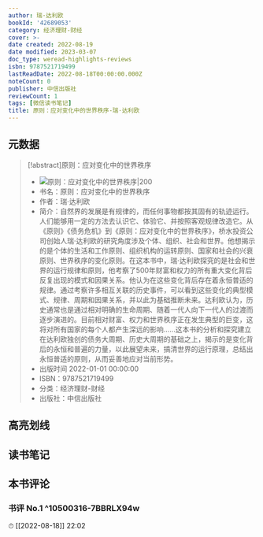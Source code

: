```yaml
---
author: 瑞·达利欧
bookId: '42689053'
category: 经济理财-财经
cover: >-
date created: 2022-08-19
date modified: 2023-03-07
doc_type: weread-highlights-reviews
isbn: 9787521719499
lastReadDate: 2022-08-18T00:00:00.000Z
noteCount: 0
publisher: 中信出版社
reviewCount: 1
tags: [微信读书笔记]
title: 原则：应对变化中的世界秩序-瑞·达利欧
---
```


## 元数据

>[!abstract]原则：应对变化中的世界秩序
> - ![原则：应对变化中的世界秩序|200](https://wfqqreader-1252317822.image.myqcloud.com/cover/53/42689053/t7_42689053.jpg)
> - 书名：原则：应对变化中的世界秩序
> - 作者：瑞·达利欧
> - 简介：自然界的发展是有规律的，而任何事物都按其固有的轨迹运行。人们能够用一定的方法去认识它、体验它、并按照客观规律改造它。从《原则》《债务危机》到《原则：应对变化中的世界秩序》，桥水投资公司创始人瑞·达利欧的研究角度涉及个体、组织、社会和世界。他想揭示的是个体的生活和工作原则、组织机构的运转原则、国家和社会的兴衰原则、世界秩序的变化原则。在这本书中，瑞·达利欧探究的是社会和世界的运行规律和原则，他考察了500年财富和权力的所有重大变化背后反复出现的模式和因果关系。他认为在这些变化背后存在着永恒普适的规律。通过考察许多相互关联的历史事件，可以看到这些变化的典型模式、规律、周期和因果关系，并以此为基础推断未来。达利欧认为，历史通常也是通过相对明确的生命周期、随着一代人向下一代人的过渡而逐步演进的。目前相对财富、权力和世界秩序正在发生典型的巨变，这将对所有国家的每个人都产生深远的影响……这本书的分析和探究建立在达利欧独创的债务大周期、历史大周期的基础之上，揭示的是变化背后的永恒和普遍的力量，以此展望未来，搞清世界的运行原理，总结出永恒普适的原则，从而妥善地应对当前形势。
> - 出版时间 2022-01-01 00:00:00
> - ISBN：9787521719499
> - 分类：经济理财-财经
> - 出版社：中信出版社

## 高亮划线

## 读书笔记

## 本书评论

### 书评 No.1 ^10500316-7BBRLX94w

⏱ [[2022-08-18]] 22:02
